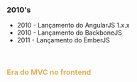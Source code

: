 ### 2010's

<ul>
  <li class="fragment fade-in">
    2010 - Lançamento do AngularJS 1.x.x
  </li>
  <li class="fragment fade-in">
    2010 - Lançamento do BackboneJS
  </li>
  <li class="fragment fade-in">
    2011 - Lançamento do EmberJS
  </li>
</ul>
<br>
<h3
  style="color: #e7ad52"
  class="fragment fade-in">
  Era do MVC no frontend
</h3>
